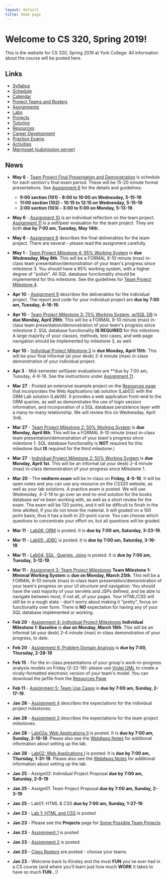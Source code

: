 ```yaml
---
layout: default
title: Home page
---
```


# Welcome to CS 320, Spring 2019!

This is the website for CS 320, Spring 2019 at York College.
All information about the course will be posted here.

## Links

* [Syllabus](syllabus.html)
* [Schedule](schedule.html)
* [Calendar](CS320-Spring2019Calendar.pdf)
* [Project Teams and Rosters](teams-and-rosters/index.html)
* [Assignments](assign/index.html)
* [Labs](labs/index.html)
* [Projects](projects/index.html)
* [Tutoring](CS320-Sp19-TutoringSchedule.pdf)
* [Resources](resources/index.html)
* [Career Development](careers/index.html)
* [Practice Exams](practice/index.html)
* [Activities](activities.html)
* [Marmoset (submission server)](https://cs.ycp.edu/marmoset)

## News

<!-- Commenting out News until it's needed - and the dates will change, anyway

-->

* **May 6** - [Team Project Final Presentation and Demonstration](assign/assign08.html) is schedule for each section's final exam period.  These will be 15-20 minute formal presentations.  See [Assignment 8](assign/assign08.html) for the details and guidelines:
	- **9:00 section (101) - 8:00 to 10:00 on Wednesday, 5-15-19**
	- **11:00 section (102) - 10:15 to 12:15 on Wednesday, 5-15-19**
	- **2:00 section (103) - 3:00 to 5:00 on Monday, 5-13-19**.

* **May 6** - [Assignment 10](assign/assign10.html) is an individual reflection on the team project.  [Assignment 11](assign/assign11.html) is a self/peer evaluation for the team project.  They are both **due by 7:00 am, Tuesday, May 14th**.

* **May 6** - [Assignment 8](assign/assign08.html) describes the final deliverables for the team project.  There are several - please read the assignment carefully.

* **May 1** - [Team Project Milestone 4: 95% Working System](assign/assign03.html) is **due Wednesday, May 8th**.  This will be a FORMAL 8-10 minute (max) in-class team presentation/demonstration of your team's progress since milestone 3.  You should have a 95% working system, with a higher degree of "polish".  All SQL database functionality should be implemented for this milestone.  See the guidelines for [Team Project Milestone 4](assign/assign03.html).

* **Apr 10** - [Assignment 9](assign/assign09.html) describes the deliverables for the individual project.  The report and code for your individual project are **due by 7:00 am, Tuesday, 4-16-19**.

* **Apr 10** - [Team Project Milestone 3: 75% Working System, w/SQL DB](assign/assign03.html) is **due Monday, April 29th**.  This will be a FORMAL 8-10 minute (max) in-class team presentation/demonstration of your team's progress since milestone 2.  SQL database functionality **IS REQUIRED** for this milestone.  A large majority of your classes, methods, test cases, and web page navigation should be implemented by milestone 3, as well.

* **Apr 10** - [Individual Project Milestone 3](assign/assign04.html) is **due Monday, April 15th**.  This will be your final Informal (at your desk) 2-4 minute (max) in-class demonstration of your individual project.

* **Apr 3** - Mid-semester self/peer evaluations are **due by 7:00 am, Tuesday, 4-9-18.  See the instructions under [Assignment 11](assign/assign11.html).

* **Mar 27** - Posted an extensive example project on the [Resources page](./resources) that incorporates the Web Applications lab solution (Lab02) with the ORM Lab solution (Lab06).  It provides a web application front-end to the ORM queries, as well as demonstrates the use of login session information, and incorporation of a SQL database persistence layer with a many-to-many relationship. We will review this on Wednesday, April 3rd).

* **Mar 27** - [Team Project Milestone 2: 50% Working System](assign/assign03.html) is **due Monday, April 8th**.  This will be a FORMAL 8-10 minute (max) in-class team presentation/demonstration of your team's progress since milestone 1.  SQL database functionality is **NOT** required for this milestone (but **IS** required for the third milestone.)

* **Mar 27** - [Individual Project Milestone 2: 50% Working System](assign/assign04.html) is **due Monday, April 1st**.  This will be an informal (at your desk) 2-4 minute (max) in-class demonstration of your progress since Milestone 1.

* **Mar 20** - The **midterm exam** will be in-class on **Friday, 4-5-19**.  It will be open notes and you can use any resource on the CS320 website, as well as your lab solutions.  A practice exam is posted.  We will use Wednesday, 4-3-19 to go over an end-to-end solution for the books database we've been working with, as well as a short review for the exam.  The exam will be 120 points, and it will be difficult to finish in the time allotted, if you do not know the material.  It will graded on a 100 point basis, thus it has a built-in 20-point curve.  You can choose which questions to concentrate your effort on, but all questions will be graded.

* **Mar 11** - [Lab06: ORM](labs/lab06.html) is posted.  It is **due by 7:00 am, Saturday, 3-23-19**.

* **Mar 11** - [Lab05: JDBC](labs/lab05.html) is posted.  It is **due by 7:00 am, Saturday, 3-16-19**.

* **Mar 11** - [Lab04: SQL, Queries, Joins](labs/lab04.html) is posted.  It is **due by 7:00 am, Tuesday, 3-12-19**.

* **Mar 11** - [Assignment 3: Team Project Milestones](assign/assign03.html) **Team Milestone 1: Minimal Working System** is **due on Monday, March 25th**.    This will be a FORMAL 8-10 minute (max) in-class team presentation/demonstration of your team's progress on your UI structure and navigation.  You should have the vast majority of your servlets and JSPs defined, and be able to navigate between most, if not all, of your pages.  Your HTML/CSS will still be in a rough state - don't worry about making it "pretty", focus on functionality over form.  There is **NO** expectation for having any of your SQL database implemented or working.

* **Feb 20** - [Assignment 4: Individual Project Milestones](assign/assign04.html) **Individual Milestone 1: Baseline** is **due on Monday, March 18th**.  This will be an informal (at your desk) 2-4 minute (max) in-class demonstration of your progress, to date.

* **Feb 20** - [Assignment 6: Problem Domain Analysis](assign/assign06.html) is **due by 7:00, Thursday, 2-28-19**

* **Feb 15** - For the in-class presentations of your group's work-in-progress analysis models on Friday (2-22-19): please use [Violet UML](http://alexdp.free.fr/violetumleditor/page.php) to create a nicely-formatted electronic version of your team's model.  You can download the jarfile from the [Resources Page](resources/index.html).

* **Feb 11** - [Assignment 5: Team Use Cases](assign/assign05.html) is **due by 7:00 am, Sunday, 2-17-19**.

* **Jan 28** - [Assignment 4](assign/assign04.html) describes the expectations for the individual project milestones.
* **Jan 28** - [Assignment 3](assign/assign03.html) describes the expectations for the team project milestones.
* **Jan 28** - [Lab02a: Web Applications II](labs/lab02a.html) is posted.  It is **due by 7:00 am, Sunday, 2-10-19**.  Please also see the [WebApps Notes](labs/lab02_notes.html) for additional information about setting up the lab.
* **Jan 28** - [Lab02: Web Applications I](labs/lab02.html) is posted.  It is **due by 7:00 am, Thursday, 1-31-19**.  Please also see the [WebApps Notes](labs/lab02_notes.html) for additional information about setting up the lab.

* **Jan 25** - Assign02: Individual Project Proposal **due by 7:00 am, Saturday, 2-9-19**
* **Jan 25** - Assign01: Team Project Proposal **due by 7:00 am, Sunday, 2-3-19**
* **Jan 25** - Lab01: HTML & CSS **due by 7:00 am, Sunday, 1-27-19**

* **Jan 23** - [Lab 1: HTML and CSS](labs/lab01.html) is posted
* **Jan 23** - Please see the **Projects** page for [Some Possible Team Projects](projects/index.html)
* **Jan 23** - [Assignment 1](assign/assign01.html) is posted
* **Jan 23** - [Assignment 2](assign/assign02.html) is posted
* **Jan 23** - [Class Rosters](teams-and-rosters/index.html) are posted - choose your teams
* **Jan 23** - Welcome back to Kinsley and the most **FUN** you've ever had in a CS course (and where you'll learn just how much **WORK** it takes to have so much **FUN**...!)